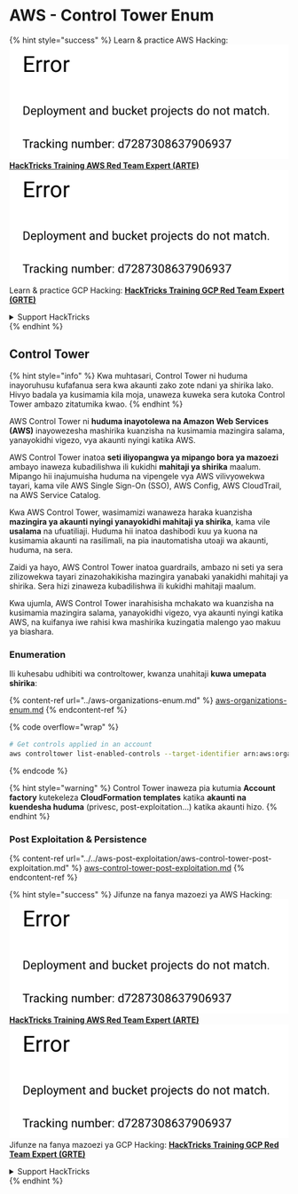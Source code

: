 # AWS - Control Tower Enum

{% hint style="success" %}
Learn & practice AWS Hacking:<img src="../../../../.gitbook/assets/image (1) (1).png" alt="" data-size="line">[**HackTricks Training AWS Red Team Expert (ARTE)**](https://training.hacktricks.xyz/courses/arte)<img src="../../../../.gitbook/assets/image (1) (1).png" alt="" data-size="line">\
Learn & practice GCP Hacking: <img src="../../../../.gitbook/assets/image (2).png" alt="" data-size="line">[**HackTricks Training GCP Red Team Expert (GRTE)**<img src="../../../../.gitbook/assets/image (2).png" alt="" data-size="line">](https://training.hacktricks.xyz/courses/grte)

<details>

<summary>Support HackTricks</summary>

* Check the [**subscription plans**](https://github.com/sponsors/carlospolop)!
* **Join the** 💬 [**Discord group**](https://discord.gg/hRep4RUj7f) or the [**telegram group**](https://t.me/peass) or **follow** us on **Twitter** 🐦 [**@hacktricks\_live**](https://twitter.com/hacktricks\_live)**.**
* **Share hacking tricks by submitting PRs to the** [**HackTricks**](https://github.com/carlospolop/hacktricks) and [**HackTricks Cloud**](https://github.com/carlospolop/hacktricks-cloud) github repos.

</details>
{% endhint %}

## Control Tower

{% hint style="info" %}
Kwa muhtasari, Control Tower ni huduma inayoruhusu kufafanua sera kwa akaunti zako zote ndani ya shirika lako. Hivyo badala ya kusimamia kila moja, unaweza kuweka sera kutoka Control Tower ambazo zitatumika kwao.
{% endhint %}

AWS Control Tower ni **huduma inayotolewa na Amazon Web Services (AWS)** inayowezesha mashirika kuanzisha na kusimamia mazingira salama, yanayokidhi vigezo, vya akaunti nyingi katika AWS.

AWS Control Tower inatoa **seti iliyopangwa ya mipango bora ya mazoezi** ambayo inaweza kubadilishwa ili kukidhi **mahitaji ya shirika** maalum. Mipango hii inajumuisha huduma na vipengele vya AWS vilivyowekwa tayari, kama vile AWS Single Sign-On (SSO), AWS Config, AWS CloudTrail, na AWS Service Catalog.

Kwa AWS Control Tower, wasimamizi wanaweza haraka kuanzisha **mazingira ya akaunti nyingi yanayokidhi mahitaji ya shirika**, kama vile **usalama** na ufuatiliaji. Huduma hii inatoa dashibodi kuu ya kuona na kusimamia akaunti na rasilimali, na pia inautomatisha utoaji wa akaunti, huduma, na sera.

Zaidi ya hayo, AWS Control Tower inatoa guardrails, ambazo ni seti ya sera zilizowekwa tayari zinazohakikisha mazingira yanabaki yanakidhi mahitaji ya shirika. Sera hizi zinaweza kubadilishwa ili kukidhi mahitaji maalum.

Kwa ujumla, AWS Control Tower inarahisisha mchakato wa kuanzisha na kusimamia mazingira salama, yanayokidhi vigezo, vya akaunti nyingi katika AWS, na kuifanya iwe rahisi kwa mashirika kuzingatia malengo yao makuu ya biashara.

### Enumeration

Ili kuhesabu udhibiti wa controltower, kwanza unahitaji **kuwa umepata shirika**:

{% content-ref url="../aws-organizations-enum.md" %}
[aws-organizations-enum.md](../aws-organizations-enum.md)
{% endcontent-ref %}

{% code overflow="wrap" %}
```bash
# Get controls applied in an account
aws controltower list-enabled-controls --target-identifier arn:aws:organizations::<acc_id>:ou/<ou-id>
```
{% endcode %}

{% hint style="warning" %}
Control Tower inaweza pia kutumia **Account factory** kutekeleza **CloudFormation templates** katika **akaunti na kuendesha huduma** (privesc, post-exploitation...) katika akaunti hizo.
{% endhint %}

### Post Exploitation & Persistence

{% content-ref url="../../aws-post-exploitation/aws-control-tower-post-exploitation.md" %}
[aws-control-tower-post-exploitation.md](../../aws-post-exploitation/aws-control-tower-post-exploitation.md)
{% endcontent-ref %}

{% hint style="success" %}
Jifunze na fanya mazoezi ya AWS Hacking:<img src="../../../../.gitbook/assets/image (1) (1).png" alt="" data-size="line">[**HackTricks Training AWS Red Team Expert (ARTE)**](https://training.hacktricks.xyz/courses/arte)<img src="../../../../.gitbook/assets/image (1) (1).png" alt="" data-size="line">\
Jifunze na fanya mazoezi ya GCP Hacking: <img src="../../../../.gitbook/assets/image (2).png" alt="" data-size="line">[**HackTricks Training GCP Red Team Expert (GRTE)**<img src="../../../../.gitbook/assets/image (2).png" alt="" data-size="line">](https://training.hacktricks.xyz/courses/grte)

<details>

<summary>Support HackTricks</summary>

* Angalia [**mpango wa usajili**](https://github.com/sponsors/carlospolop)!
* **Jiunge na** 💬 [**kikundi cha Discord**](https://discord.gg/hRep4RUj7f) au [**kikundi cha telegram**](https://t.me/peass) au **tufuatilie** kwenye **Twitter** 🐦 [**@hacktricks\_live**](https://twitter.com/hacktricks\_live)**.**
* **Shiriki mbinu za hacking kwa kuwasilisha PRs kwa** [**HackTricks**](https://github.com/carlospolop/hacktricks) na [**HackTricks Cloud**](https://github.com/carlospolop/hacktricks-cloud) repos za github.

</details>
{% endhint %}

